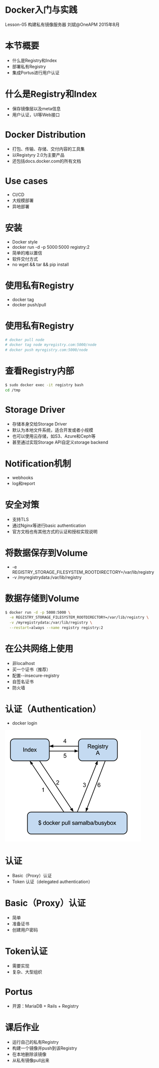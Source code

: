 # Docker入门与实践

Lesson-05 构建私有镜像服务器
刘斌@OneAPM
2015年8月

# 本节概要

- 什么是Registry和Index
- 部署私有Registry
- 集成Portus进行用户认证

# 什么是Registry和Index

- 保存镜像层以及meta信息
- 用户认证，UI等Web接口

# Docker Distribution

- 打包、传输、存储、交付内容的工具集
- 以Registyry 2.0为主要产品
- 还包括docs.docker.com的所有文档

# Use cases

- CI/CD
- 大规模部署
- 异地部署

# 安装

- Docker style
- docker run -d -p 5000:5000 registry:2
- 简单的难以置信
- 软件交付方式
- no wget && tar && pip install

# 使用私有Registry

- docker tag
- docker push/pull

# 使用私有Registry

```bash
# docker pull node
# docker tag node myregistry.com:5000/node
# docker push myregistry.com:5000/node
```

# 查看Registry内部

```bash
$ sudo docker exec -it registry bash
cd /tmp
```

# Storage Driver

- 存储本身交给Storage Driver
- 默认为本地文件系统，适合开发或者小规模
- 也可以使用云存储，如S3、Azure和Ceph等
- 甚至通过实现Storage API自定义storage backend

# Notification机制

- webhooks
- log和report

# 安全对策

- 支持TLS
- 通过Nginx等进行basic authentication
- 官方文档也有其他方式的认证和授权实现说明


# 将数据保存到Volume

- -e REGISTRY_STORAGE_FILESYSTEM_ROOTDIRECTORY=/var/lib/registry
- -v /myregistrydata:/var/lib/registry


# 数据存储到Volume

```bash
$ docker run -d -p 5000:5000 \
  -e REGISTRY_STORAGE_FILESYSTEM_ROOTDIRECTORY=/var/lib/registry \
  -v /myregistrydata:/var/lib/registry \
  --restart=always --name registry registry:2
```


# 在公共网络上使用

- 非localhost
- 买一个证书（推荐）
- 配置--insecure-registry
- 自签名证书
- 防火墙

# 认证（Authentication）

- docker login

![](images/index-and-registry.png)

# 认证

- Basic（Proxy）认证
- Token 认证（delegated authentication）

# Basic（Proxy）认证

- 简单
- 准备证书
- 创建用户密码

# Token认证

- 需要实现
- 复杂、大型组织

# Portus

- 开源：MariaDB + Rails + Registry

# 课后作业

- 运行自己的私有Registry
- 构建一个镜像并push到该Registry
- 在本地删除该镜像
- 从私有镜像pull出来
